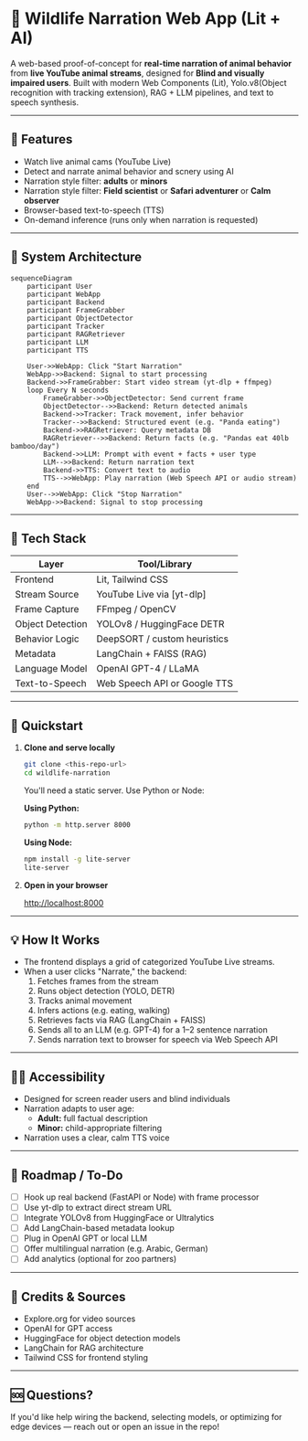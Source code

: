 # 🦁 Wildlife Narration Web App (Lit + AI)

A web-based proof-of-concept for **real-time narration of animal behavior** from **live YouTube animal streams**, designed for **Blind and visually impaired users**. Built with modern Web Components (Lit), Yolo.v8(Object recognition with tracking extension), RAG + LLM pipelines, and text to speech synthesis.

---

## 📸 Features

- Watch live animal cams (YouTube Live)
- Detect and narrate animal behavior and scnery using AI
- Narration style filter: **adults** or **minors**
- Narration style filter: **Field scientist** or **Safari adventurer** or **Calm observer**
- Browser-based text-to-speech (TTS)
- On-demand inference (runs only when narration is requested)


---

## 🧠 System Architecture

```mermaid
sequenceDiagram
    participant User
    participant WebApp
    participant Backend
    participant FrameGrabber
    participant ObjectDetector
    participant Tracker
    participant RAGRetriever
    participant LLM
    participant TTS

    User->>WebApp: Click "Start Narration"
    WebApp->>Backend: Signal to start processing
    Backend->>FrameGrabber: Start video stream (yt-dlp + ffmpeg)
    loop Every N seconds
        FrameGrabber->>ObjectDetector: Send current frame
        ObjectDetector-->>Backend: Return detected animals
        Backend->>Tracker: Track movement, infer behavior
        Tracker-->>Backend: Structured event (e.g. "Panda eating")
        Backend->>RAGRetriever: Query metadata DB
        RAGRetriever-->>Backend: Return facts (e.g. "Pandas eat 40lb bamboo/day")
        Backend->>LLM: Prompt with event + facts + user type
        LLM-->>Backend: Return narration text
        Backend->>TTS: Convert text to audio
        TTS-->>WebApp: Play narration (Web Speech API or audio stream)
    end
    User-->>WebApp: Click "Stop Narration"
    WebApp->>Backend: Signal to stop processing
```

---

## 🧱 Tech Stack

| Layer            | Tool/Library                        |
|------------------|------------------------------------|
| Frontend         | Lit, Tailwind CSS                   |
| Stream Source    | YouTube Live via [yt-dlp]           |
| Frame Capture    | FFmpeg / OpenCV                     |
| Object Detection | YOLOv8 / HuggingFace DETR           |
| Behavior Logic   | DeepSORT / custom heuristics        |
| Metadata         | LangChain + FAISS (RAG)             |
| Language Model   | OpenAI GPT-4 / LLaMA                |
| Text-to-Speech   | Web Speech API or Google TTS        |

---

## 🧪 Quickstart

1. **Clone and serve locally**

   ```bash
   git clone <this-repo-url>
   cd wildlife-narration
   ```

   You'll need a static server. Use Python or Node:

   **Using Python:**
   ```bash
   python -m http.server 8000
   ```

   **Using Node:**
   ```bash
   npm install -g lite-server
   lite-server
   ```

2. **Open in your browser**

   [http://localhost:8000](http://localhost:8000)

---

## 💡 How It Works

- The frontend displays a grid of categorized YouTube Live streams.
- When a user clicks "Narrate," the backend:
  1. Fetches frames from the stream
  2. Runs object detection (YOLO, DETR)
  3. Tracks animal movement
  4. Infers actions (e.g. eating, walking)
  5. Retrieves facts via RAG (LangChain + FAISS)
  6. Sends all to an LLM (e.g. GPT-4) for a 1–2 sentence narration
  7. Sends narration text to browser for speech via Web Speech API

---

## 👩‍🦯 Accessibility

- Designed for screen reader users and blind individuals
- Narration adapts to user age:
  - **Adult:** full factual description
  - **Minor:** child-appropriate filtering
- Narration uses a clear, calm TTS voice

---

## 🚧 Roadmap / To-Do

- [ ] Hook up real backend (FastAPI or Node) with frame processor
- [ ] Use yt-dlp to extract direct stream URL
- [ ] Integrate YOLOv8 from HuggingFace or Ultralytics
- [ ] Add LangChain-based metadata lookup
- [ ] Plug in OpenAI GPT or local LLM
- [ ] Offer multilingual narration (e.g. Arabic, German)
- [ ] Add analytics (optional for zoo partners)

---

## 🧩 Credits & Sources

- Explore.org for video sources
- OpenAI for GPT access
- HuggingFace for object detection models
- LangChain for RAG architecture
- Tailwind CSS for frontend styling

---

## 🆘 Questions?

If you'd like help wiring the backend, selecting models, or optimizing for edge devices — reach out or open an issue in the repo!